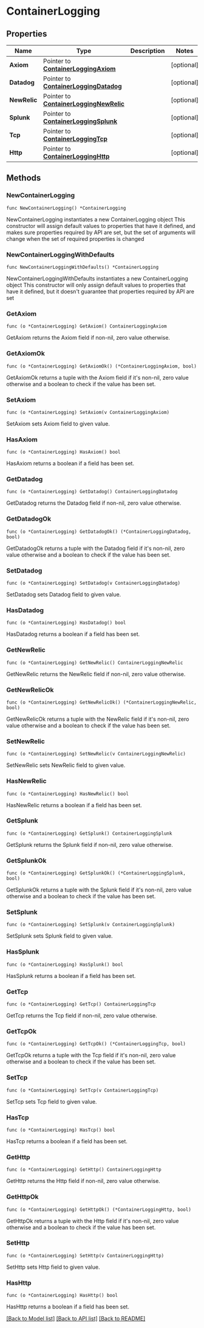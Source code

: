# ContainerLogging

## Properties

Name | Type | Description | Notes
------------ | ------------- | ------------- | -------------
**Axiom** | Pointer to [**ContainerLoggingAxiom**](ContainerLoggingAxiom.md) |  | [optional] 
**Datadog** | Pointer to [**ContainerLoggingDatadog**](ContainerLoggingDatadog.md) |  | [optional] 
**NewRelic** | Pointer to [**ContainerLoggingNewRelic**](ContainerLoggingNewRelic.md) |  | [optional] 
**Splunk** | Pointer to [**ContainerLoggingSplunk**](ContainerLoggingSplunk.md) |  | [optional] 
**Tcp** | Pointer to [**ContainerLoggingTcp**](ContainerLoggingTcp.md) |  | [optional] 
**Http** | Pointer to [**ContainerLoggingHttp**](ContainerLoggingHttp.md) |  | [optional] 

## Methods

### NewContainerLogging

`func NewContainerLogging() *ContainerLogging`

NewContainerLogging instantiates a new ContainerLogging object
This constructor will assign default values to properties that have it defined,
and makes sure properties required by API are set, but the set of arguments
will change when the set of required properties is changed

### NewContainerLoggingWithDefaults

`func NewContainerLoggingWithDefaults() *ContainerLogging`

NewContainerLoggingWithDefaults instantiates a new ContainerLogging object
This constructor will only assign default values to properties that have it defined,
but it doesn't guarantee that properties required by API are set

### GetAxiom

`func (o *ContainerLogging) GetAxiom() ContainerLoggingAxiom`

GetAxiom returns the Axiom field if non-nil, zero value otherwise.

### GetAxiomOk

`func (o *ContainerLogging) GetAxiomOk() (*ContainerLoggingAxiom, bool)`

GetAxiomOk returns a tuple with the Axiom field if it's non-nil, zero value otherwise
and a boolean to check if the value has been set.

### SetAxiom

`func (o *ContainerLogging) SetAxiom(v ContainerLoggingAxiom)`

SetAxiom sets Axiom field to given value.

### HasAxiom

`func (o *ContainerLogging) HasAxiom() bool`

HasAxiom returns a boolean if a field has been set.

### GetDatadog

`func (o *ContainerLogging) GetDatadog() ContainerLoggingDatadog`

GetDatadog returns the Datadog field if non-nil, zero value otherwise.

### GetDatadogOk

`func (o *ContainerLogging) GetDatadogOk() (*ContainerLoggingDatadog, bool)`

GetDatadogOk returns a tuple with the Datadog field if it's non-nil, zero value otherwise
and a boolean to check if the value has been set.

### SetDatadog

`func (o *ContainerLogging) SetDatadog(v ContainerLoggingDatadog)`

SetDatadog sets Datadog field to given value.

### HasDatadog

`func (o *ContainerLogging) HasDatadog() bool`

HasDatadog returns a boolean if a field has been set.

### GetNewRelic

`func (o *ContainerLogging) GetNewRelic() ContainerLoggingNewRelic`

GetNewRelic returns the NewRelic field if non-nil, zero value otherwise.

### GetNewRelicOk

`func (o *ContainerLogging) GetNewRelicOk() (*ContainerLoggingNewRelic, bool)`

GetNewRelicOk returns a tuple with the NewRelic field if it's non-nil, zero value otherwise
and a boolean to check if the value has been set.

### SetNewRelic

`func (o *ContainerLogging) SetNewRelic(v ContainerLoggingNewRelic)`

SetNewRelic sets NewRelic field to given value.

### HasNewRelic

`func (o *ContainerLogging) HasNewRelic() bool`

HasNewRelic returns a boolean if a field has been set.

### GetSplunk

`func (o *ContainerLogging) GetSplunk() ContainerLoggingSplunk`

GetSplunk returns the Splunk field if non-nil, zero value otherwise.

### GetSplunkOk

`func (o *ContainerLogging) GetSplunkOk() (*ContainerLoggingSplunk, bool)`

GetSplunkOk returns a tuple with the Splunk field if it's non-nil, zero value otherwise
and a boolean to check if the value has been set.

### SetSplunk

`func (o *ContainerLogging) SetSplunk(v ContainerLoggingSplunk)`

SetSplunk sets Splunk field to given value.

### HasSplunk

`func (o *ContainerLogging) HasSplunk() bool`

HasSplunk returns a boolean if a field has been set.

### GetTcp

`func (o *ContainerLogging) GetTcp() ContainerLoggingTcp`

GetTcp returns the Tcp field if non-nil, zero value otherwise.

### GetTcpOk

`func (o *ContainerLogging) GetTcpOk() (*ContainerLoggingTcp, bool)`

GetTcpOk returns a tuple with the Tcp field if it's non-nil, zero value otherwise
and a boolean to check if the value has been set.

### SetTcp

`func (o *ContainerLogging) SetTcp(v ContainerLoggingTcp)`

SetTcp sets Tcp field to given value.

### HasTcp

`func (o *ContainerLogging) HasTcp() bool`

HasTcp returns a boolean if a field has been set.

### GetHttp

`func (o *ContainerLogging) GetHttp() ContainerLoggingHttp`

GetHttp returns the Http field if non-nil, zero value otherwise.

### GetHttpOk

`func (o *ContainerLogging) GetHttpOk() (*ContainerLoggingHttp, bool)`

GetHttpOk returns a tuple with the Http field if it's non-nil, zero value otherwise
and a boolean to check if the value has been set.

### SetHttp

`func (o *ContainerLogging) SetHttp(v ContainerLoggingHttp)`

SetHttp sets Http field to given value.

### HasHttp

`func (o *ContainerLogging) HasHttp() bool`

HasHttp returns a boolean if a field has been set.


[[Back to Model list]](../README.md#documentation-for-models) [[Back to API list]](../README.md#documentation-for-api-endpoints) [[Back to README]](../README.md)


